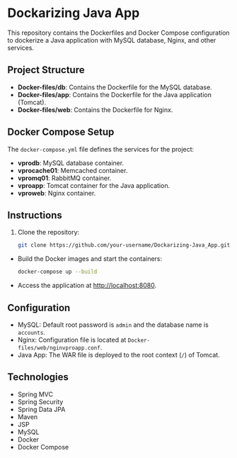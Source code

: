 # Dockarizing Java App

This repository contains the Dockerfiles and Docker Compose configuration to dockerize a Java application with MySQL database, Nginx, and other services.

## Project Structure

- **Docker-files/db**: Contains the Dockerfile for the MySQL database.
- **Docker-files/app**: Contains the Dockerfile for the Java application (Tomcat).
- **Docker-files/web**: Contains the Dockerfile for Nginx.

## Docker Compose Setup

The `docker-compose.yml` file defines the services for the project:

- **vprodb**: MySQL database container.
- **vprocache01**: Memcached container.
- **vpromq01**: RabbitMQ container.
- **vproapp**: Tomcat container for the Java application.
- **vproweb**: Nginx container.

## Instructions

1. Clone the repository:

   ```sh
   git clone https://github.com/your-username/Dockarizing-Java_App.git
- Build the Docker images and start the containers:
    ```sh
    docker-compose up --build
    ```
- Access the application at [http://localhost:8080](http://localhost:8080).

## Configuration

- MySQL: Default root password is `admin` and the database name is `accounts`.
- Nginx: Configuration file is located at `Docker-files/web/nginvproapp.conf`.
- Java App: The WAR file is deployed to the root context (`/`) of Tomcat.


## Technologies 
- Spring MVC
- Spring Security
- Spring Data JPA
- Maven
- JSP
- MySQL
- Docker
- Docker Compose



